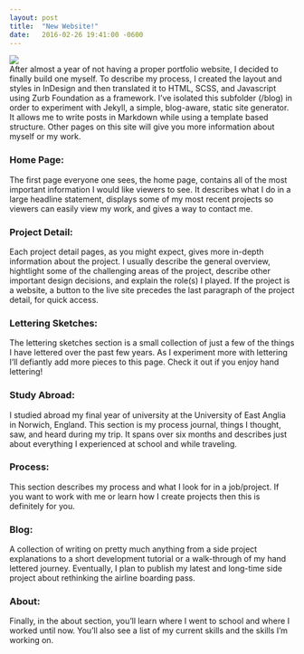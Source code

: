 ```yaml
---
layout: post
title:  "New Website!"
date:   2016-02-26 19:41:00 -0600
---
```

<div class="">
	<img src="../../../../../img/new-website.gif">
</div>

<div class="large-padding-top-16x medium-padding-top-12x small-padding-top-15x large-padding-bottom-16x medium-padding-bottom-12x small-padding-bottom-15x">
After almost a year of not having a proper portfolio website, I decided to finally build one myself. To describe my process, I created the layout and styles in InDesign and then translated it to HTML, SCSS, and Javascript using Zurb Foundation as a framework. I’ve isolated this subfolder (/blog) in order to experiment with Jekyll, a simple, blog-aware, static site generator. It allows me to write posts in Markdown while using a template based structure. Other pages on this site will give you more information about myself or my work.
</div>

<h3 class="large-padding-bottom-3x medium-padding-bottom-2x small-padding-bottom-3x">Home Page:</h3>
<div class="large-padding-bottom-16x medium-padding-bottom-12x small-padding-bottom-15x">
The first page everyone one sees, the home page, contains all of the most important information I would like viewers to see. It describes what I do in a large headline statement, displays some of my most recent projects so viewers can easily view my work, and gives a way to contact me.
</div>

<h3 class="large-padding-bottom-3x medium-padding-bottom-2x small-padding-bottom-3x">Project Detail:</h3>
<div class="large-padding-bottom-16x medium-padding-bottom-12x small-padding-bottom-15x">
Each project detail pages, as you might expect, gives more in-depth information about the project. I usually describe the general overview, hightlight some of the challenging areas of the project, describe other important design decisions, and explain the role(s) I played. If the project is a website, a button to the live site precedes the last paragraph of the project detail, for quick access.
</div>

<h3 class="large-padding-bottom-3x medium-padding-bottom-2x small-padding-bottom-3x">Lettering Sketches:</h3>
<div class="large-padding-bottom-16x medium-padding-bottom-12x small-padding-bottom-15x">
The lettering sketches section is a small collection of just a few of the things I have lettered over the past few years. As I experiment more with lettering I’ll defiantly add more pieces to this page. Check it out if you enjoy hand lettering!
</div>

<h3 class="large-padding-bottom-3x medium-padding-bottom-2x small-padding-bottom-3x">Study Abroad:</h3>
<div class="large-padding-bottom-16x medium-padding-bottom-12x small-padding-bottom-15x">
I studied abroad my final year of university at the University of East Anglia in Norwich, England. This section is my process journal, things I thought, saw, and heard during my trip. It spans over six months and describes just about everything I experienced at school and while traveling.
</div>

<h3 class="large-padding-bottom-3x medium-padding-bottom-2x small-padding-bottom-3x">Process:</h3>
<div class="large-padding-bottom-16x medium-padding-bottom-12x small-padding-bottom-15x">
This section describes my process and what I look for in a job/project. If you want to work with me or learn how I create projects then this is definitely for you.
</div>

<h3 class="large-padding-bottom-3x medium-padding-bottom-2x small-padding-bottom-3x">Blog:</h3>
<div class="large-padding-bottom-16x medium-padding-bottom-12x small-padding-bottom-15x">
A collection of writing on pretty much anything from a side project explanations to a short development tutorial or a walk-through of my hand lettered journey. Eventually, I plan to publish my latest and long-time side project about rethinking the airline boarding pass.
</div>

<h3 class="large-padding-bottom-3x medium-padding-bottom-2x small-padding-bottom-3x">About:</h3>
<div>
Finally, in the about section, you’ll learn where I went to school and where I worked until now. You’ll also see a list of my current skills and the skills I’m working on.
</div>